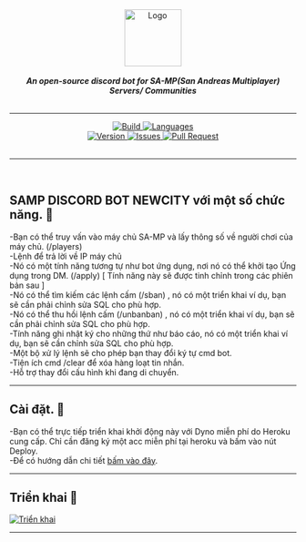 <div align="center">
<img src="https://i.imgur.com/MkFud1l.png" align="center" alt="Logo" height="100">
<br>
<br>
<strong><i>An open-source discord bot for SA-MP(San Andreas Multiplayer) Servers/ Communities</i></strong>
<br>
<br>
<hr>



<a href="https://travis-ci.com/abhaysv/SAMP-Discord-Bot-Dumbledore">
    <img src="https://img.shields.io/travis/com/abhaysv/SAMP-Discord-Bot-Dumbledore.svg?style=for-the-badge" alt="Build">
</a>

<a href="https://github.com/abhaysv/SAMP-Discord-Bot-Dumbledore">
    <img src="https://img.shields.io/github/languages/top/abhaysv/SAMP-Discord-Bot-Dumbledore.svg?colorB=f0db4f&style=for-the-badge" alt="Languages">
</a>

<br>

<a href="https://github.com/abhaysv/SAMP-Discord-Bot-Dumbledore">
    <img src="https://img.shields.io/github/package-json/v/abhaysv/SAMP-Discord-Bot-Dumbledore.svg?colorB=Orange&style=for-the-badge" alt="Version">
</a>

<a href="https://github.com/abhaysv/SAMP-Discord-Bot-Dumbledore/issues">
    <img src="https://img.shields.io/github/issues/abhaysv/SAMP-Discord-Bot-Dumbledore.svg?style=for-the-badge&colorB=37f149" alt="Issues">
</a>

<a href="https://github.com/abhaysv/SAMP-Discord-Bot-Dumbledore/pulls">
    <img src="https://img.shields.io/github/issues-pr/abhaysv/SAMP-Discord-Bot-Dumbledore.svg?style=for-the-badge&colorB=37f149" alt="Pull Request">
</a>

<br>
<br>
</div>
<hr>
<br>


## SAMP DISCORD BOT NEWCITY với một số chức năng. 📍
-Bạn có thể truy vấn vào máy chủ SA-MP và lấy thông số về người chơi của máy chủ. (/players)<br />
-Lệnh để trả lời về IP máy chủ<br />
-Nó có một tính năng tương tự như bot ứng dụng, nơi nó có thể khởi tạo Ứng dụng trong DM. (/apply) [ Tính năng này sẽ được tinh chỉnh trong các phiên bản sau ]<br />
-Nó có thể tìm kiếm các lệnh cấm (/sban) , nó có một triển khai ví dụ, bạn sẽ cần phải chỉnh sửa SQL cho phù hợp.<br />
-Nó có thể thu hồi lệnh cấm (/unbanban) , nó có một triển khai ví dụ, bạn sẽ cần phải chỉnh sửa SQL cho phù hợp.<br />
-Tính năng ghi nhật ký cho những thứ như báo cáo, nó có một triển khai ví dụ, bạn sẽ cần chỉnh sửa SQL cho phù hợp.<br />
-Một bộ xử lý lệnh sẽ cho phép bạn thay đổi ký tự cmd bot.<br />
-Tiện ích cmd /clear để xóa hàng loạt tin nhắn.<br />
-Hỗ trợ thay đổi cấu hình khi đang di chuyển.

---
## Cài đặt. 📝
-Bạn có thể trực tiếp triển khai khởi động này với Dyno miễn phí do Heroku cung cấp. Chỉ cần đăng ký một acc miễn phí tại heroku và bấm vào nút Deploy.<br />
-Để có hướng dẫn chi tiết [bấm vào đây](https://github.com/abhaysv/SAMP-Discord-Bot-Dumbledore/wiki).

---

## Triển khai 📝
[![Triển khai](https://www.herokucdn.com/deploy/button.svg)](https://heroku.com/deploy)

---





